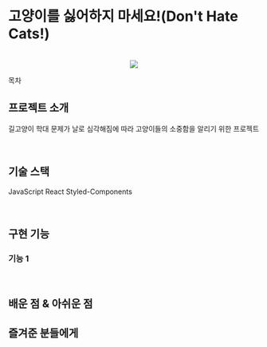 # 고양이를 싫어하지 마세요!(Don't Hate Cats!)

<p align="center">
  <br>
  <img src="#">
  <br>
</p>

목차

## 프로젝트 소개

<p align="justify">
길고양이 학대 문제가 날로 심각해짐에 따라 고양이들의 소중함을 알리기 위한 프로젝트
</p>

<br>

## 기술 스택

<p align="justify">
JavaScript
React
Styled-Components 
</p>

<br>

## 구현 기능

### 기능 1

<br>

## 배운 점 & 아쉬운 점

<p align="justify">

</p>

## 즐겨준 분들에게

<p align="justify">

</p>
